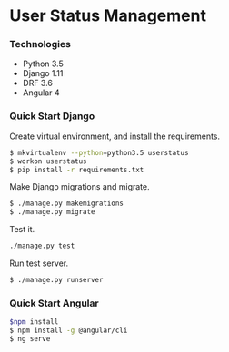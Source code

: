 # User Status Management

### Technologies
- Python 3.5
- Django 1.11
- DRF 3.6
- Angular 4

### Quick Start Django
Create virtual environment, and install the requirements.

```sh
$ mkvirtualenv --python=python3.5 userstatus
$ workon userstatus
$ pip install -r requirements.txt
```

Make Django migrations and migrate.
```sh
$ ./manage.py makemigrations
$ ./manage.py migrate
```

Test it.
```sh
./manage.py test
```

Run test server.
```sh
$ ./manage.py runserver
```

### Quick Start Angular
```sh
$npm install
$ npm install -g @angular/cli
$ ng serve
```
